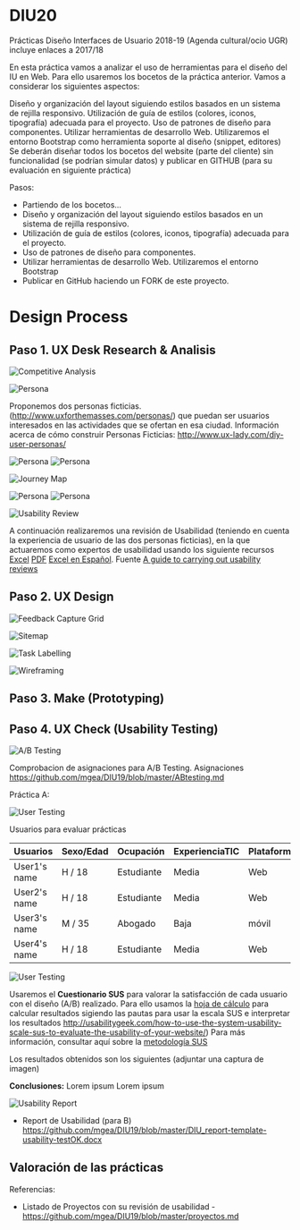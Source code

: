 # DIU20
Prácticas Diseño Interfaces de Usuario 2018-19 (Agenda cultural/ocio UGR) incluye enlaces a 2017/18

En esta práctica vamos a analizar el uso de herramientas para el diseño del IU en Web. 
Para ello usaremos los bocetos de la práctica anterior. Vamos a considerar los siguientes aspectos: 

Diseño y organización del layout siguiendo estilos basados en un sistema de rejilla responsivo. 
Utilización de guía de estilos  (colores, iconos, tipografía) adecuada para el proyecto. 
Uso de patrones de diseño para componentes. 
Utilizar herramientas de desarrollo Web. Utilizaremos el entorno Bootstrap como herramienta soporte al diseño (snippet, editores)
Se deberán diseñar todos los bocetos del website (parte del cliente) sin funcionalidad (se podrían simular datos) y 
publicar en GITHUB (para su evaluación en siguiente práctica) 


Pasos: 

* Partiendo de los bocetos...
* Diseño y organización del layout siguiendo estilos basados en un sistema de rejilla responsivo. 
* Utilización de guía de estilos  (colores, iconos, tipografía) adecuada para el proyecto. 
* Uso de patrones de diseño para componentes. 
* Utilizar herramientas de desarrollo Web. Utilizaremos el entorno Bootstrap
* Publicar en GitHub haciendo un FORK de este proyecto. 



# Design Process 

## Paso 1. UX Desk Research & Analisis 

![Competitive Analysis](img/1a_Competitive.png)
 
 
![Persona](img/1b_Persona.png)


Proponemos dos personas ficticias. (http://www.uxforthemasses.com/personas/) que puedan ser usuarios interesados en las actividades que se ofertan en esa ciudad. Información acerca de cómo construir Personas Ficticias: http://www.ux-lady.com/diy-user-personas/

![Persona](img/persona1.png) ![Persona](img/persona1.png)



![Journey Map](img/1c_JourneyMap.png)

![Persona](img/journeymap1.png) ![Persona](img/journeymap1.png)


![Usability Review](img/1d_UsabilityReview.png)

A continuación realizaremos una revisión de Usabilidad (teniendo en cuenta la experiencia de usuario de las dos personas ficticias), en la que actuaremos como expertos de usabilidad usando los siguiente recursos [Excel](http://www.uxforthemasses.com/wp-content/uploads/2011/02/Usability-review-template.xls) [PDF](https://www.uxforthemasses.com/wp-content/uploads/2011/02/Usability-review-template.pdf) [Excel en Español](https://github.com/mgea/DIU19/blob/DIU20/Usability-review-template.xlsx). Fuente [A guide to carrying out usability reviews](http://www.uxforthemasses.com/usability-reviews/)



## Paso 2. UX Design  



![Feedback Capture Grid](img/2a_Feeback.png)



![Sitemap](img/2b_sitemap.png)


![Task Labelling](img/2c_Labelling.png)




![Wireframing](img/2d_Wireframes.png)






## Paso 3. Make (Prototyping) 




## Paso 4. UX Check (Usability Testing) 

![A/B Testing](img/4a_ABTest.png)

Comprobacion de asignaciones para A/B Testing. Asignaciones https://github.com/mgea/DIU19/blob/master/ABtesting.md

Práctica A: 



![User Testing](img/4b_userTesting.png)


Usuarios para evaluar prácticas 


| Usuarios | Sexo/Edad | Ocupación |  ExperienciaTIC | Plataforma | TestAB
| ------------- | ------------- | ----------- | ----------- | ----------- | ------------- |
| User1's name  | H / 18   | Estudiante   | Media | Web | A 
| User2's name  | H / 18   | Estudiante   | Media | Web | A 
| User3's name  | M / 35   | Abogado   | Baja | móvil | B 
| User4's name  | H / 18   | Estudiante   | Media | Web | B 


![User Testing](img/4c_SUS.png)

Usaremos el **Cuestionario SUS** para valorar la satisfacción de cada usuario con el diseño (A/B) realizado. Para ello usamos la [hoja de cálculo](https://github.com/mgea/DIU19/blob/master/Cuestionario%20SUS%20DIU.xlsx) para calcular resultados sigiendo las pautas para usar la escala SUS e interpretar los resultados
http://usabilitygeek.com/how-to-use-the-system-usability-scale-sus-to-evaluate-the-usability-of-your-website/)
Para más información, consultar aquí sobre la [metodología SUS](https://cui.unige.ch/isi/icle-wiki/_media/ipm:test-suschapt.pdf)

Los resultados obtenidos son los siguientes (adjuntar una captura de imagen) 


**Conclusiones:** Lorem ipsum Lorem ipsum 


![Usability Report](img/4d_UsabilityReport.png)




* Report de Usabilidad (para B) https://github.com/mgea/DIU19/blob/master/DIU_report-template-usability-testOK.docx


## Valoración de las prácticas



Referencias:

* Listado de Proyectos con su revisión de usabilidad - https://github.com/mgea/DIU19/blob/master/proyectos.md 





